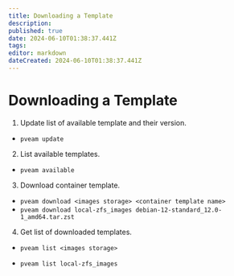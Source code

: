 ```yaml
---
title: Downloading a Template
description: 
published: true
date: 2024-06-10T01:38:37.441Z
tags: 
editor: markdown
dateCreated: 2024-06-10T01:38:37.441Z
---
```


# Downloading a Template

1. Update list of available template and their version.

- `pveam update`

2. List available templates.

- `pveam available`

3. Download container template.

- `pveam download <images storage> <container template name>`
- `pveam download local-zfs_images debian-12-standard_12.0-1_amd64.tar.zst`

4. Get list of downloaded templates.

- `pveam list <images storage>`

- `pveam list local-zfs_images`